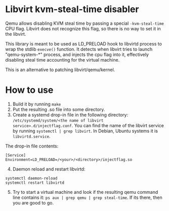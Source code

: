 # Libvirt kvm-steal-time disabler
Qemu allows disabling KVM steal time by passing a special `-kvm-steal-time` CPU flag. Libvirt does not recognize this flag, so there is no way to set it in the libvirt.

This library is meant to be used as LD_PRELOAD hook to libvirtd process to wrap the stdlib `execve()` function. 
It detects when libvirt tries to launch "qemu-system-*" process, and injects the cpu flag into it, effectively disabling steal time accounting for the virtual machine.

This is an alternative to patching libvirt/qemu/kernel.

# How to use
1. Build it by running `make`
2. Put the resulting .so file into some directory.
3. Create a systemd drop-in file in the following directory: `/etc/systemd/system/<the name of libvirt service>.d/injectflag.conf`. You can find the name of the libvirt service by running `systemctl | grep libvirt`. In Debian, Ubuntu systems it is `libvirtd.service`.

The drop-in file contents:
```
[Service]
Environment=LD_PRELOAD=/<your>/<directory>/injectflag.so
```

4. Daemon reload and restart libvirtd:
```
systemctl daemon-reload
systemctl restart libvirtd
```

5. Try to start a virtual machine and look if the resulting qemu command line contains it: `ps aux | grep qemu | grep steal-time`. If its there, then you are good to go.
